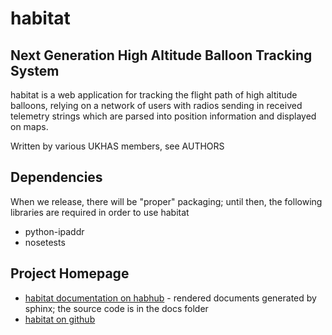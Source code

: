 # habitat
## Next Generation High Altitude Balloon Tracking System

habitat is a web application for tracking the flight path of high altitude
balloons, relying on a network of users with radios sending in received
telemetry strings which are parsed into position information and displayed
on maps.

Written by various UKHAS members, see AUTHORS

## Dependencies

When we release, there will be "proper" packaging; until then, the following
libraries are required in order to use habitat

 - python-ipaddr
 - nosetests

## Project Homepage

 - [habitat documentation on habhub](http://habitat.habhub.org/) - rendered
   documents generated by sphinx; the source code is in the docs folder
 - [habitat on github](http://github.com/ukhas/habitat)

